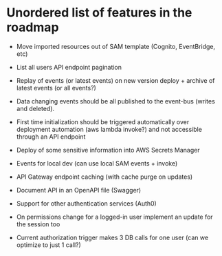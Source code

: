 # Unordered list of features in the roadmap

-   Move imported resources out of SAM template (Cognito, EventBridge, etc)

-   List all users API endpoint pagination
-   Replay of events (or latest events) on new version deploy + archive of latest events (or all events?)
-   Data changing events should be all published to the event-bus (writes and deleted).
-   First time initialization should be triggered automatically over deployment automation (aws lambda invoke?) and not accessible through an API endpoint
-   Deploy of some sensitive information into AWS Secrets Manager
-   Events for local dev (can use local SAM events + invoke)
-   API Gateway endpoint caching (with cache purge on updates)
-   Document API in an OpenAPI file (Swagger)
-   Support for other authentication services (Auth0)
-   On permissions change for a logged-in user implement an update for the session too
-   Current authorization trigger makes 3 DB calls for one user (can we optimize to just 1 call?)
